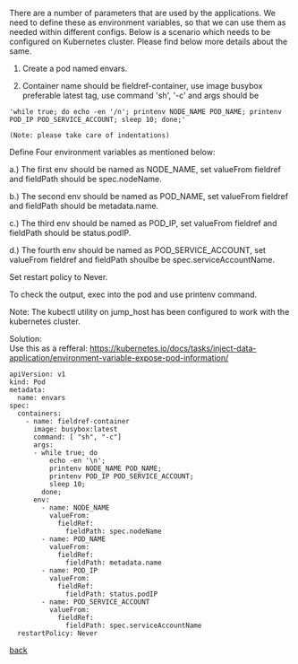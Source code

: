 There are a number of parameters that are used by the applications. We need to define these as environment variables, so that we can use them as needed within different configs. Below is a scenario which needs to be configured on Kubernetes cluster. Please find below more details about the same.  

1. Create a pod named envars.  

2. Container name should be fieldref-container, use image busybox preferable latest tag, use command 'sh', '-c' and args should be  
```  
'while true; do echo -en '/n'; printenv NODE_NAME POD_NAME; printenv POD_IP POD_SERVICE_ACCOUNT; sleep 10; done;'

(Note: please take care of indentations)
``` 

Define Four environment variables as mentioned below:  

a.) The first env should be named as NODE_NAME, set valueFrom fieldref and fieldPath should be spec.nodeName.  

b.) The second env should be named as POD_NAME, set valueFrom fieldref and fieldPath should be metadata.name.  

c.) The third env should be named as POD_IP, set valueFrom fieldref and fieldPath should be status.podIP.  

d.) The fourth env should be named as POD_SERVICE_ACCOUNT, set valueFrom fieldref and fieldPath shoulbe be spec.serviceAccountName.  

Set restart policy to Never.  

To check the output, exec into the pod and use printenv command.  

Note: The kubectl utility on jump_host has been configured to work with the kubernetes cluster.  

Solution:  
Use this as a refferal: https://kubernetes.io/docs/tasks/inject-data-application/environment-variable-expose-pod-information/  

```
apiVersion: v1
kind: Pod
metadata:
  name: envars
spec:
  containers:
    - name: fieldref-container
      image: busybox:latest
      command: [ "sh", "-c"]
      args:
      - while true; do
          echo -en '\n';
          printenv NODE_NAME POD_NAME;
          printenv POD_IP POD_SERVICE_ACCOUNT;
          sleep 10;
        done;
      env:
        - name: NODE_NAME
          valueFrom:
            fieldRef:
              fieldPath: spec.nodeName
        - name: POD_NAME
          valueFrom:
            fieldRef:
              fieldPath: metadata.name
        - name: POD_IP
          valueFrom:
            fieldRef:
              fieldPath: status.podIP
        - name: POD_SERVICE_ACCOUNT
          valueFrom:
            fieldRef:
              fieldPath: spec.serviceAccountName
  restartPolicy: Never
```
[back](https://github.com/MederD/Kodekloud-Engineer-Tasks)  
